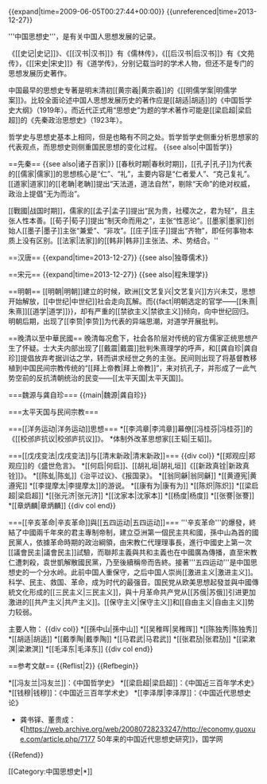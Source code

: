 {{expand|time=2009-06-05T00:27:44+00:00}}
{{unreferenced|time=2013-12-27}}

'''中国思想史'''，是有关中国人思想发展的记录。

《[[史记|史记]]》、《[[汉书|汉书]]》有《儒林传》，《[[后汉书|后汉书]]》有《文苑传》，《[[宋史|宋史]]》有《道学传》，分别记载当时的学术人物，但还不是专门的思想发展历史著作。

中国最早的思想史专著是明末清初[[黄宗羲|黄宗羲]]的《[[明儒学案|明儒学案]]》。比较全面论述中国人思想发展历史的著作应是[[胡适|胡适]]的《中国哲学史大纲》（1919年）。而近代正式用“思想史”为题的学术著作可能是[[梁启超|梁启超]]的《先秦政治思想史》（1923年）。

哲学史与思想史基本上相同，但是也略有不同之处。哲学哲学史侧重分析思想家的代表观点，而思想史则侧重国民思想的变化过程。
{{see also|中国哲学}}

==先秦==
{{see also|诸子百家|}}
[[春秋时期|春秋时期]]，[[孔子|孔子]]为代表的[[儒家|儒家]]的思想核心是“仁”、“礼”，主要内容是“仁者爱人”、“克己复礼”。[[道家|道家]]的[[老聃|老聃]]提出“天法道，道法自然”，剔除“天命”的绝对权威，政治上提倡“无为而治”。

[[戰國|战国时期]]，儒家的[[孟子|孟子]]提出“民为贵，社稷次之，君为轻”，且主张人性本善。[[荀子|荀子]]提出“制天命而用之”，主张“性恶论”。[[墨家|墨家]]创始人[[墨子|墨子]]主张“兼爱”、“非攻”。[[庄子|庄子]]提出“齐物”，即任何事物本质上没有区别。[[法家|法家]]的[[韩非|韩非]]主张法、术、势结合。''

==汉唐==
{{expand|time=2013-12-27}}
{{see also|独尊儒术}}

==宋元==
{{expand|time=2013-12-27}}
{{see also|程朱理学}}

==明朝==
[[明朝|明朝]]建立的时候，欧洲[[文艺复兴|文艺复兴]]方兴未艾，思想开始解放，[[中世纪|中世纪]]社会走向瓦解。而{{fact|明朝选定的官学——[[朱熹|朱熹]][[道学|道学]]}}，却有严重的[[禁欲主义|禁欲主义]]倾向，向中世纪回归。明朝后期，出现了[[李贽|李贽]]为代表的异端思潮，对道学开展批判。

==晚清以至中華民國==
晚清每况愈下，社会各阶层对传统的官方儒家正统思想产生了怀疑。士大夫内部出现了[[戴震|戴震]]批判朱熹理学的呼声，和[[龚自珍|龚自珍]]提倡放弃考据训诂之学，转而讲求经世之务的主张。民间则出现了将基督教移植到中国民间宗教传统的“[[拜上帝教|拜上帝教]]”，来对抗孔子，并形成了一此气势空前的反抗清朝统治的民变——[[太平天国|太平天国]]。

===魏源与龚自珍===
{{main|魏源|龚自珍}}

===太平天国与民间宗教===

===[[洋务运动|洋务运动]]思想===
*[[李鸿章|李鸿章]]幕僚[[冯桂芬|冯桂芬]]的《[[校邠庐抗议|校邠庐抗议]]》。
*体制外改革思想家[[王韬|王韬]]。

===[[戊戌变法|戊戌变法]]与[[清末新政|清末新政]]===
{{div col}}
*[[郑观应|郑观应]]的《盛世危言》。
*[[何启|何启]]、[[胡礼垣|胡礼垣]]《[[新政真铨|新政真铨]]》。
*[[陈虬|陈虬]]《治平过议》、《报国录》。
*[[翁同龢|翁同龢]]
*[[黄遵宪|黄遵宪]]
*[[李提摩太|李提摩太]]的游说。
*[[康有为|康有为]]
*[[陈炽|陈炽]]
*[[梁启超|梁启超]]
*[[张元济|张元济]]
*[[沈家本|沈家本]]
*[[杨度|杨度]]
*[[张謇|张謇]]
*[[章炳麟|章炳麟]]
{{div col end}}

===[[辛亥革命|辛亥革命]]與[[五四运动|五四运动]]===
'''辛亥革命'''的爆發，終結了中國兩千年來的君主專制帝制，建立亞洲第一個民主共和國，孫中山為首的國民黨人，依據革命時期的政治綱領，由宋教仁代理理事長，進行中國史上第一次[[議會民主|議會民主]]試驗，而聯邦主義與共和主義也在中國廣為傳播，直至宋教仁遭刺殺，袁世凱解散國民黨，乃至後續稱帝而告終。接著'''五四运动'''是中国思想史的一个分水岭。此前中国人重保守，之后中国人崇尚[[激进主义|激进主义]]。科学、民主、救国、革命，成为时代的最强音。国民党从欧美思想起發並與中國傳統文化形成的[[三民主义|三民主义]]，與十月革命共产党从[[苏俄|苏俄]]引进更加激进的[[共产主义|共产主义]]。[[保守主义|保守主义]]和[[自由主义|自由主义]]势力较弱。

主要人物：
{{div col}}
*[[孫中山|孫中山]]
*[[吴稚晖|吴稚晖]]
*[[陈独秀|陈独秀]]
*[[胡适|胡适]]
*[[戴季陶|戴季陶]]
*[[马君武|马君武]]
*[[张君劢|张君劢]]
*[[梁漱溟|梁漱溟]]
*[[毛泽东|毛泽东]]
{{div col end}}

==参考文献==
{{Reflist|2}}
{{Refbegin}}

*[[冯友兰|冯友兰]]：《中国哲学史》
*[[梁启超|梁启超]]：《中国近三百年学术史》
*[[钱穆|钱穆]]：《中国近三百年学术史》
*[[李泽厚|李泽厚]]：《中国近代思想史论》
* 龚书铎、董贵成：《[https://web.archive.org/web/20080728233247/http://economy.guoxue.com/article.php/7177 50年来的中国近代思想史研究]》，国学网

{{Refend}}

[[Category:中国思想史|*]]
